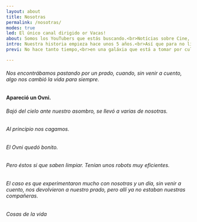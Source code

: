 ```yaml
---
layout: about
title: Nosotras
permalink: /nosotras/
modes: true
led: El único canal dirigido or Vacas!
about: Somos los YouTubers que estás buscando.<br>Notícias sobre Cine, las últimas Series de moda, nuestro humor absurdo
intro: Nuestra historia empieza hace unos 5 años.<br>Así que para no liarnos, empezaremos por el principio...
previ: No hace tanto tiempo,<br>en una galáxia que está a tomar por culo de la de Star Wars...

---
```



###### Nos encontrábamos pastando por un prado, cuando, sin venir a cuento, algo nos cambió la vida para siempre.

#### Apareció un Ovni.
###### Bajó del cielo ante nuestro asombro, se llevó a varias de nosotras.
###### Al principio nos cagamos.
###### El Ovni quedó bonito.
###### Pero éstos si que saben limpiar. Tenían unos robots muy eficientes.
###### El caso es que experimentaron mucho con nosotras y un día, sin venir a cuento, nos devolvieron a nuestro prado, pero allí ya no estaban nuestras compañeras.
###### Cosas de la vida




